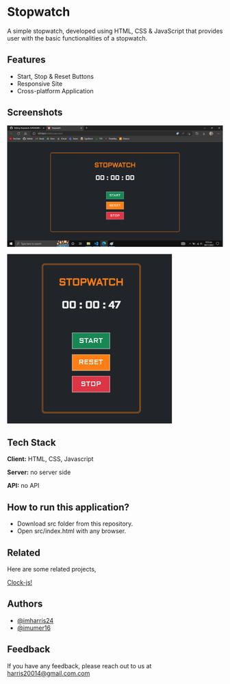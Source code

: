 
# Stopwatch

A simple stopwatch, developed using HTML, CSS & JavaScript that provides user with the basic functionalities of a stopwatch.



## Features

- Start, Stop & Reset Buttons
- Responsive Site
- Cross-platform Application


## Screenshots

![App Screenshot](https://raw.githubusercontent.com/imharris24/Stopwatch-JS/main/screenshot/scr01.png?token=GHSAT0AAAAAABZQSA2C5SXNETHS7VAJ2O2CY3J5O6A)

![App Screenshot](https://raw.githubusercontent.com/imharris24/Stopwatch-JS/main/screenshot/scr02.png?token=GHSAT0AAAAAABZQSA2DTAZJ6GSS4HT3MI6CY3J5PAA)


## Tech Stack

**Client:** HTML, CSS, Javascript

**Server:** no server side

**API:** no API


## How to run this application?

- Download src folder from this repository.
- Open src/index.html with any browser.



## Related

Here are some related projects,

[Clock-js!](https://github.com/imumer16/Clock-js)




## Authors

- [@imharris24](https://www.github.com/imharris24)
- [@imumer16](https://www.github.com/umer16)

## Feedback

If you have any feedback, please reach out to us at harris20014@gmail.com.com
